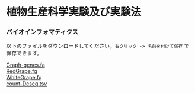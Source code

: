 # 植物生産科学実験及び実験法
### バイオインフォマティクス

以下のファイルをダウンロードしてください。`右クリック -> 名前を付けて保存` で保存できます。

[Graph-genes.fa](https://github.com/pomology-ku/lecture/raw/main/data/annot-agrigo/Grape-genes.fa)  
[RedGrape.fq](https://github.com/pomology-ku/lecture/raw/main/data/annot-agrigo/RedGrape.fq)  
[WhiteGrape.fq](https://github.com/pomology-ku/lecture/raw/main/data/annot-agrigo/WhiteGrape.fq)  
[count-Deseq.tsv](https://github.com/pomology-ku/lecture/blob/main/data/annot-agrigo/count-Deseq.tsv)  
